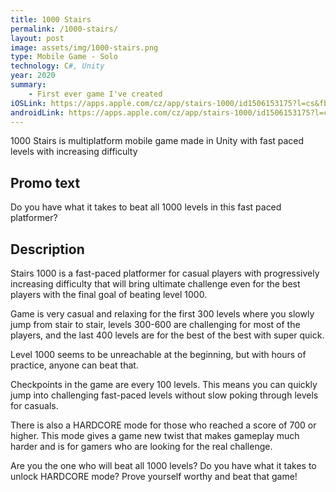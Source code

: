 ```yaml
---
title: 1000 Stairs
permalink: /1000-stairs/
layout: post
image: assets/img/1000-stairs.png
type: Mobile Game - Solo
technology: C#, Unity
year: 2020
summary:
    - First ever game I've created
iOSLink: https://apps.apple.com/cz/app/stairs-1000/id1506153175?l=cs&fbclid=IwAR0ZuFRwT84gVo456xLBYpf2v0fLo101MVSiVtRGO3AFYne5uQFUUJ7Z-Bg
androidLink: https://apps.apple.com/cz/app/stairs-1000/id1506153175?l=cs&fbclid=IwAR0ZuFRwT84gVo456xLBYpf2v0fLo101MVSiVtRGO3AFYne5uQFUUJ7Z-Bg
---
```

1000 Stairs is multiplatform mobile game made in Unity with fast paced levels with increasing difficulty<!--more-->

## Promo text

Do you have what it takes to beat all 1000 levels in this fast paced platformer?

## Description

Stairs 1000 is a fast-paced platformer for casual players with progressively increasing difficulty that will bring ultimate challenge even for the best players with the final goal of beating level 1000.

Game is very casual and relaxing for the first 300 levels where you slowly jump from stair to stair, levels 300-600 are challenging for most of the players, and the last 400 levels are for the best of the best with super quick.

Level 1000 seems to be unreachable at the beginning, but with hours of practice, anyone can beat that.

Checkpoints in the game are every 100 levels. This means you can quickly jump into challenging fast-paced levels without slow poking through levels for casuals.

There is also a HARDCORE mode for those who reached a score of 700 or higher. This mode gives a game new twist that makes gameplay much harder and is for gamers who are looking for the real challenge.

Are you the one who will beat all 1000 levels? Do you have what it takes to unlock HARDCORE mode? Prove yourself worthy and beat that game!